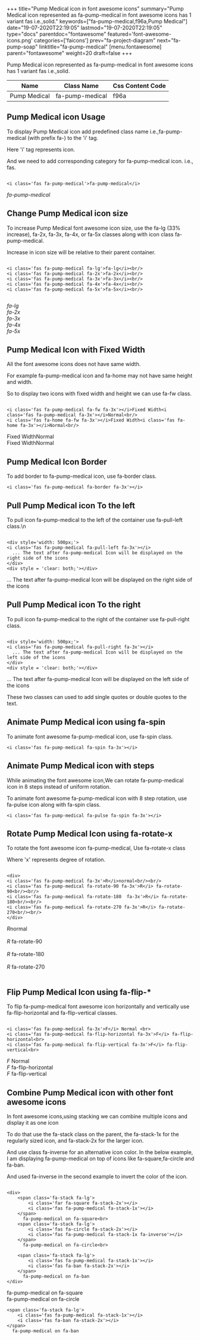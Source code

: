 +++
title="Pump Medical icon in font awesome icons"
summary="Pump Medical icon represented as fa-pump-medical in font awesome icons has 1 variant fas i.e.,solid."
keywords=["fa-pump-medical,f96a,Pump Medical"]
date="19-07-2020T22:19:05"
lastmod="19-07-2020T22:19:05"
type="docs"
parentdoc="fontawesome"
featured='font-awesome-icons.png'
categories=['faicons']
prev="fa-project-diagram"
next="fa-pump-soap"
linktitle="fa-pump-medical"
[menu.fontawesome]
parent="fontawesome"
weight=20
draft=false
+++


Pump Medical icon represented as fa-pump-medical in font awesome icons has 1 variant fas i.e.,solid.

<div class='table-responsive'><table class='table'><thead><tr><th>Name</th><th>Class Name</th><th>Css Content Code</th></tr></thead><tbody><tr><td>Pump Medical</td><td>fa-pump-medical</td><td>f96a</td></tr></tbody></table></div>



## Pump Medical icon Usage

To display Pump Medical icon add predefined class name i.e.,fa-pump-medical (with prefix fa-) to the 'i' tag.

Here 'i' tag represents icon.

And we need to add corresponding category for fa-pump-medical icon. i.e., fas.


```

<i class='fas fa-pump-medical'>fa-pump-medical</i>
```

<i class='fas fa-pump-medical'>fa-pump-medical</i>




## Change Pump Medical icon size
To increase Pump Medical font awesome icon size, use the fa-lg (33% increase), fa-2x, fa-3x, fa-4x, or fa-5x classes along with icon class fa-pump-medical.

Increase in icon size will be relative to their parent container. 

```

<i class='fas fa-pump-medical fa-lg'>fa-lg</i><br/>
<i class='fas fa-pump-medical fa-2x'>fa-2x</i><br/>
<i class='fas fa-pump-medical fa-3x'>fa-3x</i><br/>
<i class='fas fa-pump-medical fa-4x'>fa-4x</i><br/>
<i class='fas fa-pump-medical fa-5x'>fa-5x</i><br/>
            
```

<i class='fas fa-pump-medical fa-lg'>fa-lg</i><br/>
<i class='fas fa-pump-medical fa-2x'>fa-2x</i><br/>
<i class='fas fa-pump-medical fa-3x'>fa-3x</i><br/>
<i class='fas fa-pump-medical fa-4x'>fa-4x</i><br/>
<i class='fas fa-pump-medical fa-5x'>fa-5x</i><br/>
            



## Pump Medical Icon with Fixed Width 

All the font awesome icons does not have same width.

For example fa-pump-medical icon and fa-home may not have same height and width.

So to display two icons with fixed width and height we can use fa-fw class.


```

<i class='fas fa-pump-medical fa-fw fa-3x'></i>Fixed Width<i class='fas fa-pump-medical fa-3x'></i>Normal<br/>
<i class='fas fa-home fa-fw fa-3x'></i>Fixed Width<i class='fas fa-home fa-3x'></i>Normal<br/>
```

<i class='fas fa-pump-medical fa-fw fa-3x'></i>Fixed Width<i class='fas fa-pump-medical fa-3x'></i>Normal<br/>
<i class='fas fa-home fa-fw fa-3x'></i>Fixed Width<i class='fas fa-home fa-3x'></i>Normal<br/>



## Pump Medical Icon Border 

To add border to fa-pump-medical icon, use fa-border class.


```
<i class='fas fa-pump-medical fa-border fa-3x'></i>

```
<i class='fas fa-pump-medical fa-border fa-3x'></i>





## Pull Pump Medical icon To the left

To pull icon fa-pump-medical to the left of the container use fa-pull-left class.\n

```

<div style='width: 500px;'>
<i class='fas fa-pump-medical fa-pull-left fa-3x'></i>
  ... The text after fa-pump-medical Icon will be displayed on the right side of the icons
</div>
<div style = 'clear: both;'></div>
```

<div style='width: 500px;'>
<i class='fas fa-pump-medical fa-pull-left fa-3x'></i>
  ... The text after fa-pump-medical Icon will be displayed on the right side of the icons
</div>
<div style = 'clear: both;'></div>




## Pull Pump Medical icon To the right
To pull icon fa-pump-medical to the right of the container use fa-pull-right class.

```

<div style='width: 500px;'>
<i class='fas fa-pump-medical fa-pull-right fa-3x'></i>
  ... The text after fa-pump-medical Icon will be displayed on the left side of the icons
</div>
<div style = 'clear: both;'></div>
```

<div style='width: 500px;'>
<i class='fas fa-pump-medical fa-pull-right fa-3x'></i>
  ... The text after fa-pump-medical Icon will be displayed on the left side of the icons
</div>
<div style = 'clear: both;'></div>

These two classes can used to add single quotes or double quotes to the text.


## Animate Pump Medical icon using fa-spin
To animate font awesome fa-pump-medical icon, use fa-spin class.

```
<i class='fas fa-pump-medical fa-spin fa-3x'></i>
```
<i class='fas fa-pump-medical fa-spin fa-3x'></i>




## Animate Pump Medical icon with steps
While animating the font awesome icon,We can rotate fa-pump-medical icon in 8 steps instead of uniform rotation.

To animate font awesome fa-pump-medical icon with 8 step rotation, use fa-pulse icon along with fa-spin class.


```
<i class='fas fa-pump-medical fa-pulse fa-spin fa-3x'></i>

```
<i class='fas fa-pump-medical fa-pulse fa-spin fa-3x'></i>





## Rotate Pump Medical Icon using fa-rotate-x
To rotate the font awesome icon fa-pump-medical, Use fa-rotate-x class

Where 'x' represents degree of rotation.


```

<div>
<i class='fas fa-pump-medical fa-3x'>R</i>normal<br/><br/>
<i class='fas fa-pump-medical fa-rotate-90 fa-3x'>R</i> fa-rotate-90<br/><br/> 
<i class='fas fa-pump-medical fa-rotate-180  fa-3x'>R</i> fa-rotate-180<br/><br/> 
<i class='fas fa-pump-medical fa-rotate-270 fa-3x'>R</i> fa-rotate-270<br/><br/>
</div>
```

<div>
<i class='fas fa-pump-medical fa-3x'>R</i>normal<br/><br/>
<i class='fas fa-pump-medical fa-rotate-90 fa-3x'>R</i> fa-rotate-90<br/><br/> 
<i class='fas fa-pump-medical fa-rotate-180  fa-3x'>R</i> fa-rotate-180<br/><br/> 
<i class='fas fa-pump-medical fa-rotate-270 fa-3x'>R</i> fa-rotate-270<br/><br/>
</div>




## Flip Pump Medical Icon using fa-flip-*
To flip fa-pump-medical font awesome icon horizontally and vertically use fa-flip-horizontal and fa-flip-vertical classes. 

```

<i class='fas fa-pump-medical fa-3x'>F</i> Normal <br>
<i class='fas fa-pump-medical fa-flip-horizontal fa-3x'>F</i> fa-flip-horizontal<br>
<i class='fas fa-pump-medical fa-flip-vertical fa-3x'>F</i> fa-flip-vertical<br>
```

<i class='fas fa-pump-medical fa-3x'>F</i> Normal <br>
<i class='fas fa-pump-medical fa-flip-horizontal fa-3x'>F</i> fa-flip-horizontal<br>
<i class='fas fa-pump-medical fa-flip-vertical fa-3x'>F</i> fa-flip-vertical<br>




## Combine Pump Medical icon with other font awesome icons
In font awesome icons,using stacking we can combine multiple icons and display it as one icon 

To do that use the fa-stack class on the parent, the fa-stack-1x for the regularly sized icon, and fa-stack-2x for the larger icon.

And use class fa-inverse for an alternative icon color. 
In the below example, I am displaying fa-pump-medical on top of icons like fa-square,fa-circle and fa-ban.

And used fa-inverse in the second example to invert the color of the icon.

```

<div>
    <span class='fa-stack fa-lg'>
        <i class='far fa-square fa-stack-2x'></i>
        <i class='fas fa-pump-medical fa-stack-1x'></i>
    </span>
      fa-pump-medical on fa-square<br>
    <span class='fa-stack fa-lg'>
        <i class='fas fa-circle fa-stack-2x'></i>
        <i class='fas fa-pump-medical fa-stack-1x fa-inverse'></i>
    </span>
      fa-pump-medical on fa-circle<br>

    <span class='fa-stack fa-lg'>
        <i class='fas fa-pump-medical fa-stack-1x'></i>
        <i class='fas fa-ban fa-stack-2x'></i>
    </span>
      fa-pump-medical on fa-ban
</div>
```

<div>
    <span class='fa-stack fa-lg'>
        <i class='far fa-square fa-stack-2x'></i>
        <i class='fas fa-pump-medical fa-stack-1x'></i>
    </span>
      fa-pump-medical on fa-square<br>
    <span class='fa-stack fa-lg'>
        <i class='fas fa-circle fa-stack-2x'></i>
        <i class='fas fa-pump-medical fa-stack-1x fa-inverse'></i>
    </span>
      fa-pump-medical on fa-circle<br>

    <span class='fa-stack fa-lg'>
        <i class='fas fa-pump-medical fa-stack-1x'></i>
        <i class='fas fa-ban fa-stack-2x'></i>
    </span>
      fa-pump-medical on fa-ban
</div>






